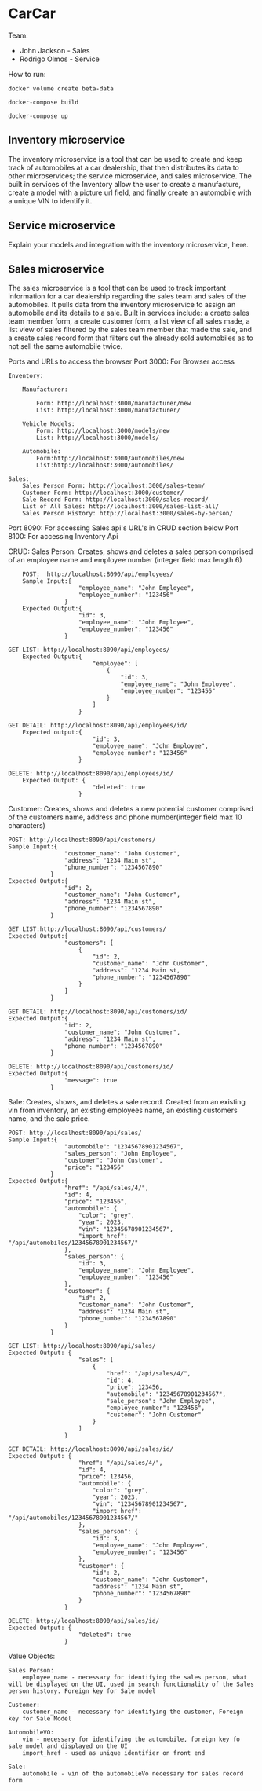# CarCar

Team:

* John Jackson - Sales 
* Rodrigo Olmos - Service 


How to run: 

    docker volume create beta-data

    docker-compose build
    
    docker-compose up

## Inventory microservice
The inventory microservice is a tool that can be used to create and keep track of automobiles at a car dealership, that then distributes its data to other microservices; the service microservice, and sales microservice. The built in services of the Inventory allow the user to create a manufacture, create a model with a picture url field, and finally create an automobile with a unique VIN to identify it.

## Service microservice

Explain your models and integration with the inventory
microservice, here.

## Sales microservice
The sales microservice is a tool that can be used to track important information for a car dealership regarding the sales team and sales of the automobiles. It pulls data from the inventory microservice to assign an automobile and its details to a sale. Built in services include: a create sales team member form, a create customer form, a list view of all sales made, a list view of sales filtered by the sales team member that made  the sale, and a create sales record form that filters out the already sold automobiles as to not sell the same automobile twice. 


Ports and URLs to access the browser
Port 3000: For Browser access

    Inventory:

        Manufacturer:

            Form: http://localhost:3000/manufacturer/new
            List: http://localhost:3000/manufacturer/

        Vehicle Models:
            Form: http://localhost:3000/models/new
            List: http://localhost:3000/models/

        Automobile:
            Form:http://localhost:3000/automobiles/new
            List:http://localhost:3000/automobiles/

    Sales:
        Sales Person Form: http://localhost:3000/sales-team/
        Customer Form: http://localhost:3000/customer/
        Sale Record Form: http://localhost:3000/sales-record/
        List of All Sales: http://localhost:3000/sales-list-all/
        Sales Person History: http://localhost:3000/sales-by-person/

Port 8090: For accessing Sales api's URL's in CRUD section below
Port 8100: For accessing Inventory Api


CRUD:
Sales Person: Creates, shows and deletes a sales person comprised of an employee name and employee number (integer field max length 6)

        POST:  http://localhost:8090/api/employees/
        Sample Input:{
	                    "employee_name": "John Employee",
	                    "employee_number": "123456"
                    }
        Expected Output:{
                        "id": 3,
                        "employee_name": "John Employee",
                        "employee_number": "123456"
                    }

    GET LIST: http://localhost:8090/api/employees/
        Expected Output:{
                            "employee": [
                                {
                                    "id": 3,
                                    "employee_name": "John Employee",
                                    "employee_number": "123456"
                                }
                            ]
                        }

    GET DETAIL: http://localhost:8090/api/employees/id/
        Expected output:{
                            "id": 3,
                            "employee_name": "John Employee",
                            "employee_number": "123456"
                        }

    DELETE: http://localhost:8090/api/employees/id/
        Expected Output: {
                            "deleted": true
                        }

Customer: Creates, shows and deletes a new potential customer comprised of the customers name, address and phone number(integer field max 10 characters)

    POST: http://localhost:8090/api/customers/
    Sample Input:{
                    "customer_name": "John Customer",
                    "address": "1234 Main st",
                    "phone_number": "1234567890"
                }
    Expected Output:{
                    "id": 2,
                    "customer_name": "John Customer",
                    "address": "1234 Main st",
                    "phone_number": "1234567890"
                }

    GET LIST:http://localhost:8090/api/customers/
    Expected Output:{
                    "customers": [
                        {
                            "id": 2,
                            "customer_name": "John Customer",
                            "address": "1234 Main st,
                            "phone_number": "1234567890"
                        }
                    ]
                }

    GET DETAIL: http://localhost:8090/api/customers/id/
    Expected Output:{
                    "id": 2,
                    "customer_name": "John Customer",
                    "address": "1234 Main st",
                    "phone_number": "1234567890"
                }

    DELETE: http://localhost:8090/api/customers/id/
    Expected Output:{
                    "message": true
                }

Sale: Creates, shows, and deletes a sale record. Created from an existing vin from inventory, an existing employees name, an existing customers name, and the sale price.

    POST: http://localhost:8090/api/sales/
    Sample Input:{
                    "automobile": "12345678901234567",
                    "sales_person": "John Employee",
                    "customer": "John Customer",
                    "price": "123456"
                }
    Expected Output:{
                    "href": "/api/sales/4/",
                    "id": 4,
                    "price": "123456",
                    "automobile": {
                        "color": "grey",
                        "year": 2023,
                        "vin": "12345678901234567",
                        "import_href": "/api/automobiles/12345678901234567/"
                    },
                    "sales_person": {
                        "id": 3,
                        "employee_name": "John Employee",
                        "employee_number": "123456"
                    },
                    "customer": {
                        "id": 2,
                        "customer_name": "John Customer",
                        "address": "1234 Main st",
                        "phone_number": "1234567890"
                    }
                }

    GET LIST: http://localhost:8090/api/sales/
    Expected Output: {
                        "sales": [
                            {
                                "href": "/api/sales/4/",
                                "id": 4,
                                "price": 123456,
                                "automobile": "12345678901234567",
                                "sale_person": "John Employee",
                                "employee_number": "123456",
                                "customer": "John Customer"
                            }
                        ]
                    }

    GET DETAIL: http://localhost:8090/api/sales/id/
    Expected Output: {
                        "href": "/api/sales/4/",
                        "id": 4,
                        "price": 123456,
                        "automobile": {
                            "color": "grey",
                            "year": 2023,
                            "vin": "12345678901234567",
                            "import_href": "/api/automobiles/12345678901234567/"
                        },
                        "sales_person": {
                            "id": 3,
                            "employee_name": "John Employee",
                            "employee_number": "123456"
                        },
                        "customer": {
                            "id": 2,
                            "customer_name": "John Customer",
                            "address": "1234 Main st",
                            "phone_number": "1234567890"
                        }
                    }

    DELETE: http://localhost:8090/api/sales/id/
    Expected Output: {
                        "deleted": true
                    }

Value Objects:

    Sales Person:
        employee_name - necessary for identifying the sales person, what will be displayed on the UI, used in search functionality of the Sales person history. Foreign key for Sale model 

    Customer:
        customer_name - necessary for identifying the customer, Foreign key for Sale Model

    AutomobileVO:
        vin - necessary for identifying the automobile, foreign key fo sale model and displayed on the UI
        import_href - used as unique identifier on front end 

    Sale:
        automobile - vin of the automobileVo necessary for sales record form 
